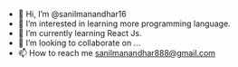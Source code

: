 - 👋 Hi, I’m @sanilmanandhar16
- 👀 I’m interested in learning more programming language.
- 🌱 I’m currently learning React Js.
- 💞️ I’m looking to collaborate on ...
- 📫 How to reach me sanilmanandhar888@gmail.com

<!---
sanilmanandhar16/sanilmanandhar16 is a ✨ special ✨ repository because its `README.md` (this file) appears on your GitHub profile.
You can click the Preview link to take a look at your changes.
--->
